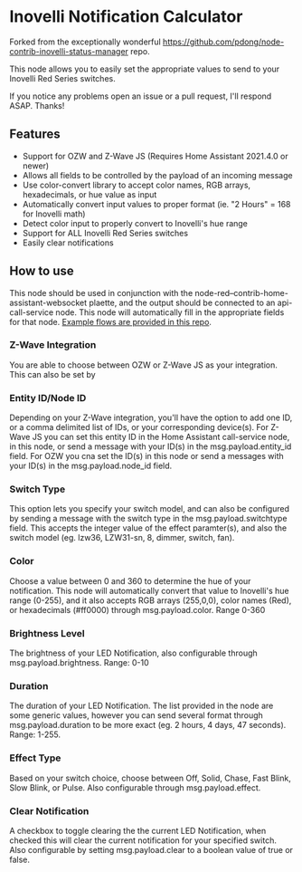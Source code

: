 # Inovelli Notification Calculator

Forked from the exceptionally wonderful https://github.com/pdong/node-contrib-inovelli-status-manager repo.

This node allows you to easily set the appropriate values to send to your Inovelli Red Series switches.

If you notice any problems open an issue or a pull request, I'll respond ASAP.  Thanks!

## Features
-   Support for OZW and Z-Wave JS (Requires Home Assistant 2021.4.0 or newer)
-   Allows all fields to be controlled by the payload of an incoming message
-   Use color-convert library to accept color names, RGB arrays, hexadecimals, or hue value as input
-   Automatically convert input values to proper format (ie. "2 Hours" = 168 for Inovelli math)
-   Detect color input to properly convert to Inovelli's hue range
-   Support for ALL Inovelli Red Series switches
-   Easily clear notifications


## How to use

This node should be used in conjunction with the node-red–contrib-home-assistant-websocket plaette, and the output should
be connected to an api-call-service node. This node will automatically fill in the appropriate fields for that node. [Example flows are provided in this repo](https://github.com/ryanjohnsontv/node-red-contrib-inovelli-notification-calculator/tree/main/examples).

### Z-Wave Integration

You are able to choose between OZW or Z-Wave JS as your integration. This can also be set by 

### Entity ID/Node ID

Depending on your Z-Wave integration, you'll have the option to add one ID, or a comma delimited list of IDs, or your corresponding device(s). For Z-Wave JS you can set this entity ID in the Home Assistant call-service node, in this node, or send a message with your ID(s) in the msg.payload.entity_id field. For OZW you cna set the ID(s) in this node or send a messages with your ID(s) in the msg.payload.node_id field.

### Switch Type

This option lets you specify your switch model, and can also be configured by sending a message with the switch type in the msg.payload.switchtype field. This accepts the integer value of the effect paramter(s), and also the switch model (eg. lzw36, LZW31-sn, 8, dimmer, switch, fan).

### Color

Choose a value between 0 and 360 to determine the hue of your notification. This node will automatically convert that value to Inovelli's hue range (0-255), and it also accepts RGB arrays (255,0,0), color names (Red), or hexadecimals (#ff0000) through msg.payload.color. Range 0-360

### Brightness Level

The brightness of your LED Notification, also configurable through msg.payload.brightness. Range: 0-10

### Duration

The duration of your LED Notification. The list provided in the node are some generic values, however you can send several format through msg.payload.duration to be more exact (eg. 2 hours, 4 days, 47 seconds). Range: 1-255.

### Effect Type

Based on your switch choice, choose between Off, Solid, Chase, Fast Blink, Slow Blink, or Pulse. Also configurable through msg.payload.effect.

### Clear Notification

A checkbox to toggle clearing the the current LED Notification, when checked this will clear the current notification for your specified switch. Also configurable by setting msg.payload.clear to a boolean value of true or false.